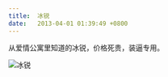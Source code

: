 ```yaml
---
title:  冰锐
date:   2013-04-01 01:39:49 +0800
---
```


从爱情公寓里知道的冰锐，价格死贵，装逼专用。

![冰锐](https://data.yunbin.xyz/blog/2013/04/201304010139491364751589.jpg)

<!--68-->

